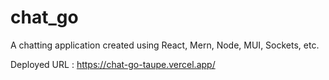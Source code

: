 # chat_go
A chatting application created using React, Mern, Node, MUI, Sockets, etc.

Deployed URL : https://chat-go-taupe.vercel.app/
